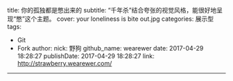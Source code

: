 title: 你的孤独都是憋出来的
subtitle: “千年杀”结合夸张的视觉风格，能很好地呈现“憋”这个主题。
cover: your loneliness is bite out.jpg
categories: 展示型
tags:
  - Git
  - Fork
author:
  nick: 野狗
  github_name: wearewer
date: 2017-04-29 18:28:27
publishDate: 2017-04-29 18:28:27
link: http://strawberry.wearewer.com/
---

<!-- more -->

